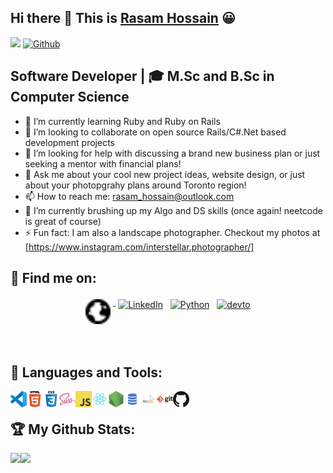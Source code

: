 ## Hi there 👋 This is [Rasam Hossain][website] 😀
![](https://visitor-badge.laobi.icu/badge?page_id=rasam-hossain.Crasam-hossain) [![Github](https://img.shields.io/github/followers/rasam-hossain?label=Followers&logo=Github)](https://github.com/rasam-hossain)

## Software Developer | 🎓 M.Sc and B.Sc in Computer Science
- 🌱 I’m currently learning Ruby and Ruby on Rails
- 👯 I’m looking to collaborate on open source Rails/C#.Net based development projects
- 🤔 I’m looking for help with discussing a brand new business plan or just seeking a mentor with financial plans!
- 💬 Ask me about your cool new project ideas, website design, or just about your photopgrahy plans around Toronto region!
- 📫 How to reach me: rasam_hossain@outlook.com
- 🔭 I’m currently brushing up my Algo and DS skills (once again! neetcode is great of course)
- ⚡ Fun fact: I am also a landscape photographer. Checkout my photos at [https://www.instagram.com/interstellar.photographer/]

## :email: Find me on:
<p align="center">
 <a href="https://rasam-hossain.github.io/" target="_blank" rel="noopener noreferrer"> <img src="https://raw.githubusercontent.com/iconic/open-iconic/master/svg/globe.svg" alt="Portfolio" height="40" style="vertical-align:top; margin:4px"> </a>
 <a href="https://www.linkedin.com/in/rasamhossain" target="_blank" rel="noopener noreferrer"> <img src="https://cdn.jsdelivr.net/npm/simple-icons@v3/icons/linkedin.svg" alt="LinkedIn" height="40" style="vertical-align:top; margin:4px"></a>
 <a href="mailto:rasam-hossain@outlook.com"> <img src="https://cdn.jsdelivr.net/npm/simple-icons@v3/icons/gmail.svg" alt="Python" height="40" style="vertical-align:top; margin:4px"></a> 
  <a href="https://dev.to/rasamhossain" target="_blank" rel="noopener noreferrer"> <img src="https://img.shields.io/badge/DEV.TO-%230A0A0A.svg?&style=for-the-badge&logo=dev-dot-to&logoColor=white" alt="devto" height="40" style="vertical-align:top; margin:4px"> </a>
</p>
<br />

## 🧰 Languages and Tools:
<img align="left" alt="Visual Studio Code" width="26px" src="https://raw.githubusercontent.com/github/explore/80688e429a7d4ef2fca1e82350fe8e3517d3494d/topics/visual-studio-code/visual-studio-code.png" />
<img align="left" alt="HTML5" width="26px" src="https://raw.githubusercontent.com/github/explore/80688e429a7d4ef2fca1e82350fe8e3517d3494d/topics/html/html.png" />
<img align="left" alt="CSS3" width="26px" src="https://raw.githubusercontent.com/github/explore/80688e429a7d4ef2fca1e82350fe8e3517d3494d/topics/css/css.png" />
<img align="left" alt="Sass" width="26px" src="https://raw.githubusercontent.com/github/explore/80688e429a7d4ef2fca1e82350fe8e3517d3494d/topics/sass/sass.png" />
<img align="left" alt="JavaScript" width="26px" src="https://raw.githubusercontent.com/github/explore/80688e429a7d4ef2fca1e82350fe8e3517d3494d/topics/javascript/javascript.png" />
<img align="left" alt="React" width="26px" src="https://raw.githubusercontent.com/github/explore/80688e429a7d4ef2fca1e82350fe8e3517d3494d/topics/react/react.png" />
<img align="left" alt="Node.js" width="26px" src="https://raw.githubusercontent.com/github/explore/80688e429a7d4ef2fca1e82350fe8e3517d3494d/topics/nodejs/nodejs.png" />
<img align="left" alt="SQL" width="26px" src="https://raw.githubusercontent.com/github/explore/80688e429a7d4ef2fca1e82350fe8e3517d3494d/topics/sql/sql.png" />
<img align="left" alt="MySQL" width="26px" src="https://raw.githubusercontent.com/github/explore/80688e429a7d4ef2fca1e82350fe8e3517d3494d/topics/mysql/mysql.png" />
<img align="left" alt="Git" width="26px" src="https://raw.githubusercontent.com/github/explore/80688e429a7d4ef2fca1e82350fe8e3517d3494d/topics/git/git.png" />
<img align="left" alt="GitHub" width="26px" src="https://raw.githubusercontent.com/github/explore/78df643247d429f6cc873026c0622819ad797942/topics/github/github.png" />
<br />

## :trophy: My Github Stats:
<!--
![GitHub stats](https://readme-stats-cfgj2cxdy.vercel.app/api?username=rasam-hossain&count_private=true&show_icons=true&theme=tokyonight)
![Top Langs](https://readme-stats-cfgj2cxdy.vercel.app/api/top-langs/?username=rasam-hossain&hide=php&theme=tokyonight)
-->
<div>
<a href="https://readme-stats-cfgj2cxdy.vercel.app/api?username=rasam-hossain&count_private=true&show_icons=true&theme=tokyonight">
  <img  align="left" src="https://readme-stats-cfgj2cxdy.vercel.app/api?username=rasam-hossain&count_private=true&show_icons=true&theme=tokyonight" />
</a>
<a href="https://readme-stats-cfgj2cxdy.vercel.app/api/top-langs/?username=rasam-hossain&hide=php&theme=tokyonight">
  <img align="left" src="https://readme-stats-cfgj2cxdy.vercel.app/api/top-langs/?username=rasam-hossain&hide=php&theme=tokyonight" />
</a>
</div>



[website]: https://rasam-hossain.github.io/
[linkedin]: https://www.linkedin.com/in/rasamhossain/
[mail]: mailto:rasam_hossain@outlook.com
